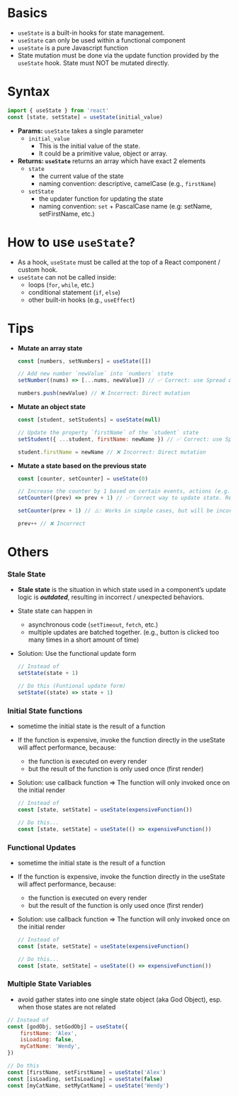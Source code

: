 # Basics

-   `useState` is a built-in hooks for state management.
-   `useState` can only be used within a functional component
-   `useState` is a pure Javascript function
-   State mutation must be done via the update function provided by the `useState` hook. State must NOT be mutated directly.

# Syntax

```jsx
import { useState } from 'react'
const [state, setState] = useState(initial_value)
```

-   **Params:** `useState` takes a single parameter
    -   `initial_value`
        -   This is the initial value of the state.
        -   It could be a primitive value, object or array.
-   **Returns: `useState`** returns an array which have exact 2 elements
    -   `state`
        -   the current value of the state
        -   naming convention: descriptive, camelCase (e.g., `firstName`)
    -   `setState`
        -   the updater function for updating the state
        -   naming convention: `set` + PascalCase name (e.g: setName, setFirstName, etc.)

# How to use `useState`?

-   As a hook, `useState` must be called at the top of a React component / custom hook.
-   `useState` can not be called inside:
    -   loops (`for`, `while`, etc.)
    -   conditional statement (`if`, `else`)
    -   other built-in hooks (e.g., `useEffect`)

# Tips

-   **Mutate an array state**

    ```jsx
    const [numbers, setNumbers] = useState([])

    // Add new number `newValue` into `numbers` state
    setNumber((nums) => [...nums, newValue]) // ✅ Correct: use Spread operator

    numbers.push(newValue) // ❌ Incorrect: Direct mutation
    ```

-   **Mutate an object state**

    ```jsx
    const [student, setStudents] = useState(null)

    // Update the property `firstName` of the `student` state
    setStudent({ ...student, firstName: newName }) // ✅ Correct: use Spread operator

    student.firstName = newName // ❌ Incorrect: Direct mutation
    ```

-   **Mutate a state based on the previous state**

    ```jsx
    const [counter, setCounter] = useState(0)

    // Increase the counter by 1 based on certain events, actions (e.g., mouse click)
    setCounter((prev) => prev + 1) // ✅ Correct way to update state. Recommended.

    setCounter(prev + 1) // ⚠️: Works in simple cases, but will be incorrect concurrent rendering (React 18+)

    prev++ // ❌ Incorrect
    ```

# Others

### Stale State

-   **Stale state** is the situation in which state used in a component’s update logic is **_outdated_**, resulting in incorrect / unexpected behaviors.
-   State state can happen in
    -   asynchronous code (`setTimeout`, `fetch`, etc.)
    -   multiple updates are batched together. (e.g., button is clicked too many times in a short amount of time)
-   Solution: Use the functional update form

    ```jsx
    // Instead of
    setState(state + 1)

    // Do this (Funtional update form)
    setState((state) => state + 1)
    ```

### Initial State functions

-   sometime the initial state is the result of a function
-   If the function is expensive, invoke the function directly in the useState will affect performance, because:
    -   the function is executed on every render
    -   but the result of the function is only used once (first render)
-   Solution: use callback function ⇒ The function will only invoked once on the initial render

    ```jsx
    // Instead of
    const [state, setState] = useState(expensiveFunction())

    // Do this...
    const [state, setState] = useState(() => expensiveFunction())
    ```

### Functional Updates

-   sometime the initial state is the result of a function
-   If the function is expensive, invoke the function directly in the useState will affect performance, because:
    -   the function is executed on every render
    -   but the result of the function is only used once (first render)
-   Solution: use callback function ⇒ The function will only invoked once on the initial render

    ```jsx
    // Instead of
    const [state, setState] = useState(expensiveFunction()

    // Do this...
    const [state, setState] = useState(() => expensiveFunction())
    ```

### Multiple State Variables

-   avoid gather states into one single state object (aka God Object), esp. when those states are not related

```jsx
// Instead of
const [godObj, setGodObj] = useState({
    firstName: 'Alex',
    isLoading: false,
    myCatName: 'Wendy',
})

// Do this
const [firstName, setFirstName] = useState('Alex')
const [isLoading, setIsLoading] = useState(false)
const [myCatName, setMyCatName] = useState('Wendy')
```
